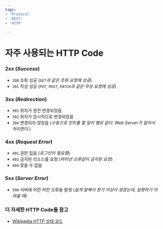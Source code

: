 ```yaml
---
tags:
- 'Protocol'
- 'REST'
- 'HTTP'

---
```



자주 사용되는 HTTP Code
=================================

### 2xx (_Success_)

- `200` 조회 성공 (_`GET`과 같은 조회 요청에 성공_) 
- `201` 작성 성공 (_`PUT`, `POST`, `PATCH`과 같은 작성 요청에 성공_)

### 3xx (_Redirection_)

- `301` 위치가 완전 변경되었음
- `302` 위치가 임시적으로 변경되었음
- `304` 변경되지 않았음 (_수동으로 컨트롤 할 일이 별로 없다. Web Server가 알아서 처리한다._)

### 4xx (_Request Error_)

- `401` 권한 없음 (_로그인이 필요함_)
- `403` 금지된 리소스를 요청 (_퍼미션 오류같이 금지된 요청_)
- `404` 찾을 수 없음

### 5xx (_Server Error_)

- `500` 서버에 이런 저런 오류들 발생 (_쉽게 말해서 뭔가 이상이 생겼는데, 설명하기 어려울 때_)

### 더 자세한 HTTP Code들 참고 

- [Wikipedia HTTP 상태 코드](http://ko.wikipedia.org/wiki/HTTP_%EC%83%81%ED%83%9C_%EC%BD%94%EB%93%9C)